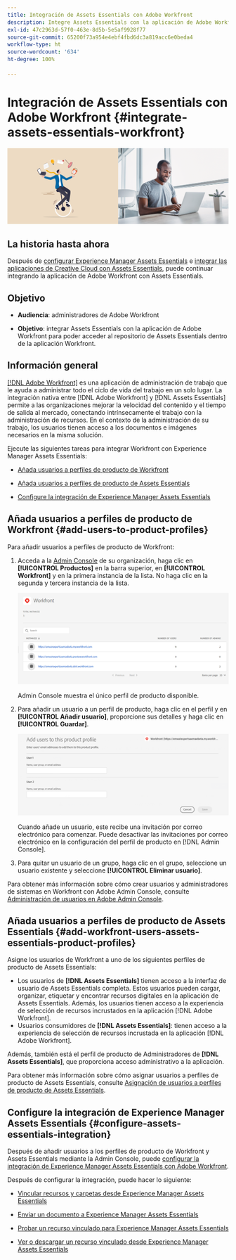 ```yaml
---
title: Integración de Assets Essentials con Adobe Workfront
description: Integre Assets Essentials con la aplicación de Adobe Workfront para poder acceder al repositorio de Assets Essentials dentro de la aplicación Workfront.
exl-id: 47c2963d-57f0-463e-8d5b-5e5af9928f77
source-git-commit: 65200f73a954e4ebf4fbd6dc3a819acc6e0beda4
workflow-type: ht
source-wordcount: '634'
ht-degree: 100%

---
```


# Integración de Assets Essentials con Adobe Workfront {#integrate-assets-essentials-workfront}

![Preferencia para cambiar el tema oscuro y el claro](assets/cce-workfront.png)

## La historia hasta ahora

Después de [configurar Experience Manager Assets Essentials](adminster-aem-assets-essentials.md) e [integrar las aplicaciones de Creative Cloud con Assets Essentials](integrate-assets-essentials-creative-cloud.md), puede continuar integrando la aplicación de Adobe Workfront con Assets Essentials.

## Objetivo

* **Audiencia**: administradores de Adobe Workfront

* **Objetivo**: integrar Assets Essentials con la aplicación de Adobe Workfront para poder acceder al repositorio de Assets Essentials dentro de la aplicación Workfront.

## Información general

[[!DNL Adobe Workfront]](https://www.workfront.com/) es una aplicación de administración de trabajo que le ayuda a administrar todo el ciclo de vida del trabajo en un solo lugar. La integración nativa entre [!DNL Adobe Workfront] y [!DNL Assets Essentials] permite a las organizaciones mejorar la velocidad del contenido y el tiempo de salida al mercado, conectando intrínsecamente el trabajo con la administración de recursos. En el contexto de la administración de su trabajo, los usuarios tienen acceso a los documentos e imágenes necesarios en la misma solución.

Ejecute las siguientes tareas para integrar Workfront con Experience Manager Assets Essentials:

* [Añada usuarios a perfiles de producto de Workfront](#add-users-to-product-profiles)

* [Añada usuarios a perfiles de producto de Assets Essentials](#add-workfront-users-assets-essentials-product-profiles)

* [Configure la integración de Experience Manager Assets Essentials](#configure-assets-essentials-integration)

## Añada usuarios a perfiles de producto de Workfront {#add-users-to-product-profiles}

Para añadir usuarios a perfiles de producto de Workfront:

1. Acceda a la [Admin Console](https://adminconsole.adobe.com) de su organización, haga clic en **[!UICONTROL Productos]** en la barra superior, en **[!UICONTROL Workfront]** y en la primera instancia de la lista. No haga clic en la segunda y tercera instancia de la lista.

   ![Perfil de administrador de Admin Console](assets/workfront-instances.png)

   Admin Console muestra el único perfil de producto disponible.

1. Para añadir un usuario a un perfil de producto, haga clic en el perfil y en **[!UICONTROL Añadir usuario]**, proporcione sus detalles y haga clic en **[!UICONTROL Guardar]**.

   ![Adición de perfil de administrador de usuarios](assets/add-users-workfront.png)

   Cuando añade un usuario, este recibe una invitación por correo electrónico para comenzar. Puede desactivar las invitaciones por correo electrónico en la configuración del perfil de producto en [!DNL Admin Console].

1. Para quitar un usuario de un grupo, haga clic en el grupo, seleccione un usuario existente y seleccione **[!UICONTROL Eliminar usuario]**.

Para obtener más información sobre cómo crear usuarios y administradores de sistemas en Workfront con Adobe Admin Console, consulte [Administración de usuarios en Adobe Admin Console](https://one.workfront.com/s/document-item?bundleId=the-new-workfront-experience&amp;topicId=Content%2FAdministration_and_Setup%2FAdd_users%2FCreate_and_manage_users%2Fadmin-console.htm&amp;_LANG=enus).

## Añada usuarios a perfiles de producto de Assets Essentials {#add-workfront-users-assets-essentials-product-profiles}

Asigne los usuarios de Workfront a uno de los siguientes perfiles de producto de Assets Essentials:

* Los usuarios de **[!DNL Assets Essentials]** tienen acceso a la interfaz de usuario de Assets Essentials completa. Estos usuarios pueden cargar, organizar, etiquetar y encontrar recursos digitales en la aplicación de Assets Essentials. Además, los usuarios tienen acceso a la experiencia de selección de recursos incrustados en la aplicación [!DNL Adobe Workfront].
* Usuarios consumidores de **[!DNL Assets Essentials]**: tienen acceso a la experiencia de selección de recursos incrustada en la aplicación [!DNL Adobe Workfront].

Además, también está el perfil de producto de Administradores de **[!DNL Assets Essentials]**, que proporciona acceso administrativo a la aplicación.

Para obtener más información sobre cómo asignar usuarios a perfiles de producto de Assets Essentials, consulte [Asignación de usuarios a perfiles de producto de Assets Essentials](adminster-aem-assets-essentials.md#add-users-to-product-profiles).

## Configure la integración de Experience Manager Assets Essentials {#configure-assets-essentials-integration}

Después de añadir usuarios a los perfiles de producto de Workfront y Assets Essentials mediante la Admin Console, puede [configurar la integración de Experience Manager Assets Essentials con Adobe Workfront](https://one.workfront.com/s/document-item?bundleId=the-new-workfront-experience&amp;topicId=Content%2FDocuments%2FAdobe_Workfront_for_Experience_Manager_Assets_Essentials%2F_workfront-for-aem-asset-essentials.htm).

Después de configurar la integración, puede hacer lo siguiente:

* [Vincular recursos y carpetas desde Experience Manager Assets Essentials](https://one.workfront.com/s/document-item?bundleId=the-new-workfront-experience&amp;topicId=Content%2FDocuments%2FAdobe_Workfront_for_Experience_Manager_Assets_Essentials%2Flink-to-aem.htm&amp;_LANG=enus)

* [Enviar un documento a Experience Manager Assets Essentials](https://one.workfront.com/s/document-item?bundleId=the-new-workfront-experience&amp;topicId=Content%2FDocuments%2FAdobe_Workfront_for_Experience_Manager_Assets_Essentials%2Fsend-to-aem.htm&amp;_LANG=enus)

* [Probar un recurso vinculado para Experience Manager Assets Essentials](https://one.workfront.com/s/document-item?bundleId=the-new-workfront-experience&amp;topicId=Content%2FDocuments%2FAdobe_Workfront_for_Experience_Manager_Assets_Essentials%2Fproof-linked-asset-aem.htm)

* [Ver o descargar un recurso vinculado desde Experience Manager Assets Essentials](https://one.workfront.com/s/document-item?bundleId=the-new-workfront-experience&amp;topicId=Content%2FDocuments%2FAdobe_Workfront_for_Experience_Manager_Assets_Essentials%2Fview-download-asset.htm)
